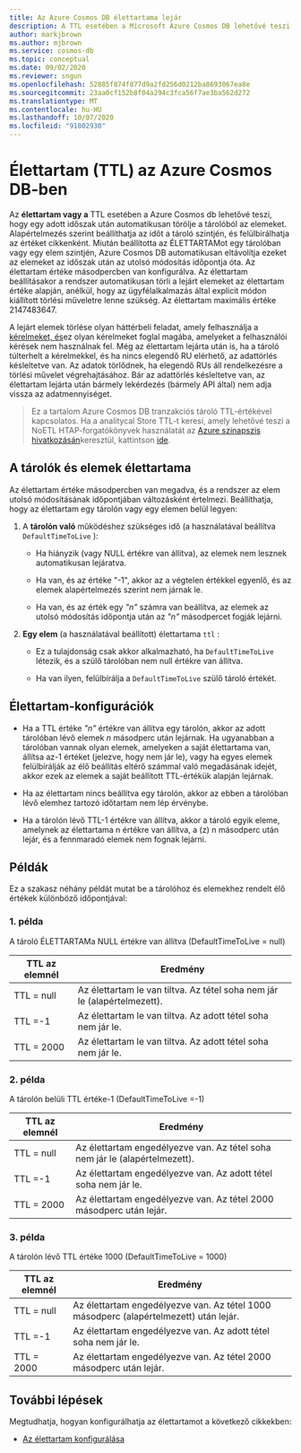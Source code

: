 ```yaml
---
title: Az Azure Cosmos DB élettartama lejár
description: A TTL esetében a Microsoft Azure Cosmos DB lehetővé teszi a dokumentumok automatikus kiürítését a rendszerből egy adott idő elteltével.
author: markjbrown
ms.author: mjbrown
ms.service: cosmos-db
ms.topic: conceptual
ms.date: 09/02/2020
ms.reviewer: sngun
ms.openlocfilehash: 52885f874f877d9a2fd256d0212ba8693067ea8e
ms.sourcegitcommit: 23aa0cf152b8f04a294c3fca56f7ae3ba562d272
ms.translationtype: MT
ms.contentlocale: hu-HU
ms.lasthandoff: 10/07/2020
ms.locfileid: "91802930"
---
```

# <a name="time-to-live-ttl-in-azure-cosmos-db"></a>Élettartam (TTL) az Azure Cosmos DB-ben

Az **élettartam vagy a** TTL esetében a Azure Cosmos db lehetővé teszi, hogy egy adott időszak után automatikusan törölje a tárolóból az elemeket. Alapértelmezés szerint beállíthatja az időt a tároló szintjén, és felülbírálhatja az értéket cikkenként. Miután beállította az ÉLETTARTAMot egy tárolóban vagy egy elem szintjén, Azure Cosmos DB automatikusan eltávolítja ezeket az elemeket az időszak után az utolsó módosítás időpontja óta. Az élettartam értéke másodpercben van konfigurálva. Az élettartam beállításakor a rendszer automatikusan törli a lejárt elemeket az élettartam értéke alapján, anélkül, hogy az ügyfélalkalmazás által explicit módon kiállított törlési műveletre lenne szükség. Az élettartam maximális értéke 2147483647.

A lejárt elemek törlése olyan háttérbeli feladat, amely felhasználja a [kérelmeket, és](request-units.md)ez olyan kérelmeket foglal magába, amelyeket a felhasználói kérések nem használnak fel. Még az élettartam lejárta után is, ha a tároló túlterhelt a kérelmekkel, és ha nincs elegendő RU elérhető, az adattörlés késleltetve van. Az adatok törlődnek, ha elegendő RUs áll rendelkezésre a törlési művelet végrehajtásához. Bár az adattörlés késleltetve van, az élettartam lejárta után bármely lekérdezés (bármely API által) nem adja vissza az adatmennyiséget.

> Ez a tartalom Azure Cosmos DB tranzakciós tároló TTL-értékével kapcsolatos. Ha a analitycal Store TTL-t keresi, amely lehetővé teszi a NoETL HTAP-forgatókönyvek használatát az [Azure szinapszis hivatkozásán](https://docs.microsoft.com/azure/cosmos-db/synapse-link)keresztül, kattintson [ide](https://docs.microsoft.com/azure/cosmos-db/analytical-store-introduction#analytical-ttl).

## <a name="time-to-live-for-containers-and-items"></a>A tárolók és elemek élettartama

Az élettartam értéke másodpercben van megadva, és a rendszer az elem utolsó módosításának időpontjában változásként értelmezi. Beállíthatja, hogy az élettartam egy tárolón vagy egy elemen belül legyen:

1. A **tárolón való** működéshez szükséges idő (a használatával beállítva `DefaultTimeToLive` ):

   - Ha hiányzik (vagy NULL értékre van állítva), az elemek nem lesznek automatikusan lejáratva.

   - Ha van, és az értéke "-1", akkor az a végtelen értékkel egyenlő, és az elemek alapértelmezés szerint nem járnak le.

   - Ha van, és az érték egy *"n"* számra van beállítva, az elemek az utolsó módosítás időpontja után az *"n"* másodpercet fogják lejárni.

2. **Egy elem** (a használatával beállított) élettartama `ttl` :

   - Ez a tulajdonság csak akkor alkalmazható, ha `DefaultTimeToLive` létezik, és a szülő tárolóban nem null értékre van állítva.

   - Ha van ilyen, felülbírálja a `DefaultTimeToLive` szülő tároló értékét.

## <a name="time-to-live-configurations"></a>Élettartam-konfigurációk

* Ha a TTL értéke *"n"* értékre van állítva egy tárolón, akkor az adott tárolóban lévő elemek *n* másodperc után lejárnak.  Ha ugyanabban a tárolóban vannak olyan elemek, amelyeken a saját élettartama van, állítsa az-1 értéket (jelezve, hogy nem jár le), vagy ha egyes elemek felülbírálják az élő beállítás eltérő számmal való megadásának idejét, akkor ezek az elemek a saját beállított TTL-értékük alapján lejárnak. 

* Ha az élettartam nincs beállítva egy tárolón, akkor az ebben a tárolóban lévő elemhez tartozó időtartam nem lép érvénybe. 

* Ha a tárolón lévő TTL-1 értékre van állítva, akkor a tároló egyik eleme, amelynek az élettartama n értékre van állítva, a (z) n másodperc után lejár, és a fennmaradó elemek nem fognak lejárni.

## <a name="examples"></a>Példák

Ez a szakasz néhány példát mutat be a tárolóhoz és elemekhez rendelt élő értékek különböző időpontjával:

### <a name="example-1"></a>1\. példa

A tároló ÉLETTARTAMa NULL értékre van állítva (DefaultTimeToLive = null)

|TTL az elemnél| Eredmény|
|---|---|
|TTL = null|    Az élettartam le van tiltva. Az tétel soha nem jár le (alapértelmezett).|
|TTL =-1   |Az élettartam le van tiltva. Az adott tétel soha nem jár le.|
|TTL = 2000 |Az élettartam le van tiltva. Az adott tétel soha nem jár le.|


### <a name="example-2"></a>2\. példa

A tárolón belüli TTL értéke-1 (DefaultTimeToLive =-1)

|TTL az elemnél| Eredmény|
|---|---|
|TTL = null |Az élettartam engedélyezve van. Az tétel soha nem jár le (alapértelmezett).|
|TTL =-1   |Az élettartam engedélyezve van. Az adott tétel soha nem jár le.|
|TTL = 2000 |Az élettartam engedélyezve van. Az tétel 2000 másodperc után lejár.|


### <a name="example-3"></a>3\. példa

A tárolón lévő TTL értéke 1000 (DefaultTimeToLive = 1000)

|TTL az elemnél| Eredmény|
|---|---|
|TTL = null|    Az élettartam engedélyezve van. Az tétel 1000 másodperc (alapértelmezett) után lejár.|
|TTL =-1   |Az élettartam engedélyezve van. Az adott tétel soha nem jár le.|
|TTL = 2000 |Az élettartam engedélyezve van. Az tétel 2000 másodperc után lejár.|

## <a name="next-steps"></a>További lépések

Megtudhatja, hogyan konfigurálhatja az élettartamot a következő cikkekben:

* [Az élettartam konfigurálása](how-to-time-to-live.md)
